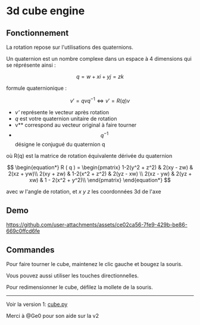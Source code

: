 # 3d cube engine
## Fonctionnement
La rotation repose sur l'utilisations des quaternions.

Un quaternion est un nombre complexe dans un espace à 4 dimensions qui se réprésente ainsi :

$$ 
q = w + xi + yj = zk 
$$

formule quaternionique :

$$  
v' = qvq^{-1} 
\Leftrightarrow 
v'=R(q)v
$$
 
- *v'* représente le vecteur après rotation
- *q* est votre quaternion unitaire de rotation
- v** correspond au vecteur original à faire tourner
- $$ q^{-1} $$ désigne le conjugué du quaternion q

où R(q) est la matrice de rotation équivalente dérivée du quaternion 

$$
\begin{equation*}
 R ( q ) =
\begin{pmatrix}
1-2(y^2 + z^2) & 2(xy - zw) & 2(xz + yw)\\
2(xy + zw) & 1-2(x^2 + z^2) & 2(yz - xw) \\
2(xz - yw) & 2(yz + xw) & 1 - 2(x^2 + y^2)\\
\end{pmatrix}
\end{equation*}
$$

avec *w* l'angle de rotation, et *x y z* les coordonnées 3d de l'axe

## Demo

https://github.com/user-attachments/assets/ce02ca56-7fe9-429b-be86-669c0ffcd6fe

## Commandes

Pour faire tourner le cube, maintenez le clic gauche et bougez la souris.

Vous pouvez aussi utiliser les touches directionnelles.

Pour redimensionner le cube, défilez la mollete de la souris.

***

Voir la version 1: [cube.py]([https://github.com/Cosmow22/3d-cube-engine/tree/1cdf3bcdde26174029ca023df321337f17115e5b](https://github.com/Cosmow22/3d-cube-engine/blob/1cdf3bcdde26174029ca023df321337f17115e5b/cube.py))

Merci à @Ge0 pour son aide sur la v2
